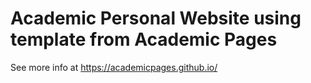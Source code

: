 # Academic Personal Website using template from Academic Pages
See more info at https://academicpages.github.io/
